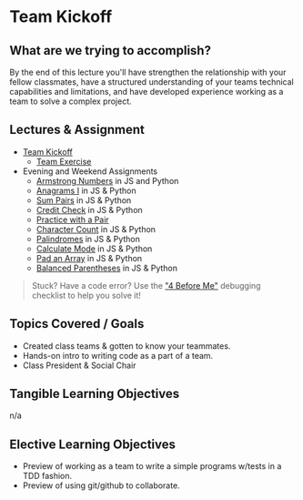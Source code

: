 # Team Kickoff

## What are we trying to accomplish?

By the end of this lecture you'll have strengthen the relationship with your fellow classmates, have a structured understanding of your teams technical capabilities and limitations, and have developed experience working as a team to solve a complex project.

## Lectures & Assignment

- [Team Kickoff](./1-team-kickoff.md)
  - [Team Exercise](https://github.com/Code-Platoon-Assignments/team-exercise.git)
- Evening and Weekend Assignments
  - [Armstrong Numbers](https://github.com/Code-Platoon-Assignments/algo-armstrong-numbers.git) in JS and Python
  - [Anagrams I](https://github.com/Code-Platoon-Assignments/algo-anagrams-i.git) in JS & Python
  - [Sum Pairs](https://github.com/Code-Platoon-Assignments/algo-sum-pairs.git) in JS & Python
  - [Credit Check](https://github.com/Code-Platoon-Assignments/algo-credit-check.git) in JS & Python
  - [Practice with a Pair](https://github.com/Code-Platoon-Assignments/git-pair.git)
  - [Character Count](https://github.com/Code-Platoon-Assignments/algo-character-count.git) in JS & Python
  - [Palindromes](https://github.com/Code-Platoon-Assignments/algo-palindromes.git) in JS & Python
  - [Calculate Mode](https://github.com/Code-Platoon-Assignments/algo-calculate-mode.git) in JS & Python
  - [Pad an Array](https://github.com/Code-Platoon-Assignments/algo-pad-array.git) in JS & Python
  - [Balanced Parentheses](https://github.com/Code-Platoon-Assignments/algo-balanced-parentheses.git) in JS & Python

> Stuck? Have a code error? Use the ["4 Before Me"](https://docs.google.com/document/d/1nseOs5oabYBKNHfwJZNAR7GlU0zkZxNagsw63AD7XV0/edit) debugging checklist to help you solve it!

## Topics Covered / Goals

- Created class teams & gotten to know your teammates.
- Hands-on intro to writing code as a part of a team.
- Class President & Social Chair

## Tangible Learning Objectives

n/a

## Elective Learning Objectives

- Preview of working as a team to write a simple programs w/tests in a TDD fashion.
- Preview of using git/github to collaborate.